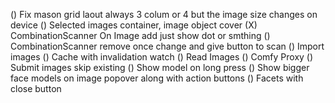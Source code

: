 () Fix mason grid laout always 3 colum or 4 but the image size changes on device
() Selected images container, image object cover
(X) CombinationScanner On Image add just show dot or smthing
() CombinationScanner remove once change and give button to scan
() Import images
() Cache with invalidation watch
() Read Images
() Comfy Proxy
() Submit images skip existing
() Show model on long press
() Show bigger face models on image popover along with action buttons
() Facets with close button
